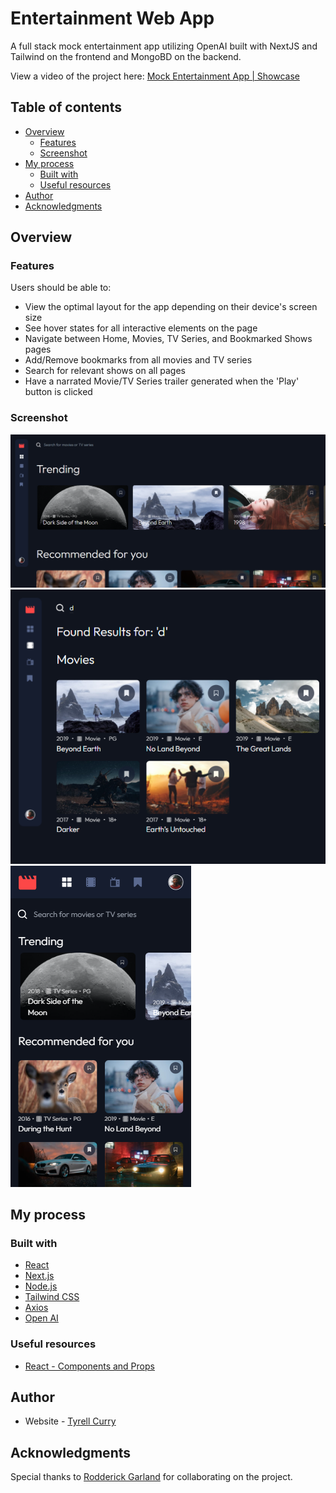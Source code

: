 # Entertainment Web App 

A full stack mock entertainment app utilizing OpenAI built with NextJS and Tailwind on the frontend and MongoBD on the backend.

View a video of the project here: [Mock Entertainment App | Showcase](https://youtu.be/hHi97I-EuT0)

## Table of contents

- [Overview](#overview)
  - [Features](#the-challenge)
  - [Screenshot](#screenshot)
- [My process](#my-process)
  - [Built with](#built-with)
  - [Useful resources](#useful-resources)
- [Author](#author)
- [Acknowledgments](#acknowledgments)

## Overview

### Features

Users should be able to:

- View the optimal layout for the app depending on their device's screen size
- See hover states for all interactive elements on the page
- Navigate between Home, Movies, TV Series, and Bookmarked Shows pages
- Add/Remove bookmarks from all movies and TV series
- Search for relevant shows on all pages
- Have a narrated Movie/TV Series trailer generated when the 'Play' button is clicked

### Screenshot

![](./screenshots/desktop.png)
![](./screenshots/tablet.png)
![](./screenshots/mobile.png)

## My process

### Built with

- [React](https://reactjs.org/) 
- [Next.js](https://nextjs.org/) 
- [Node.js](https://nodejs.org/en/)
- [Tailwind CSS](https://tailwindcss.com/)
- [Axios](https://axios-http.com/)
- [Open AI](https://platform.openai.com/)

### Useful resources

- [React - Components and Props](https://reactjs.org/docs/components-and-props.html)

## Author

- Website - [Tyrell Curry](https://tyrellcurry.io)

## Acknowledgments

Special thanks to [Rodderick Garland](https://github.com/zencoder24) for collaborating on the project.
